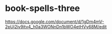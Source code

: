 # book-spells-three

https://docs.google.com/document/d/1gDm4mV-2pUj2iv9itv4_h0a3WONnDn1bWO4etHVy68M/edit
